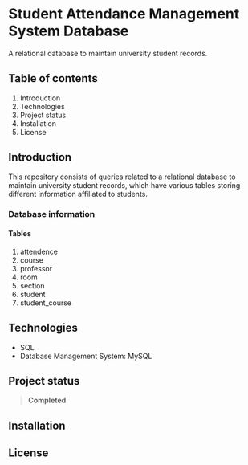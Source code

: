 # Student Attendance Management System Database
A relational database to maintain university student records.

## Table of contents
1. Introduction
2. Technologies
3. Project status
4. Installation
5. License

## Introduction
This repository consists of queries related to a relational database to maintain university student records, which have various tables storing different information affiliated to students.

### Database information

#### Tables
1. attendence
2. course
3. professor
4. room
5. section
6. student
7. student_course

## Technologies
- SQL
- Database Management System: MySQL

## Project status
> **Completed**

## Installation

## License
